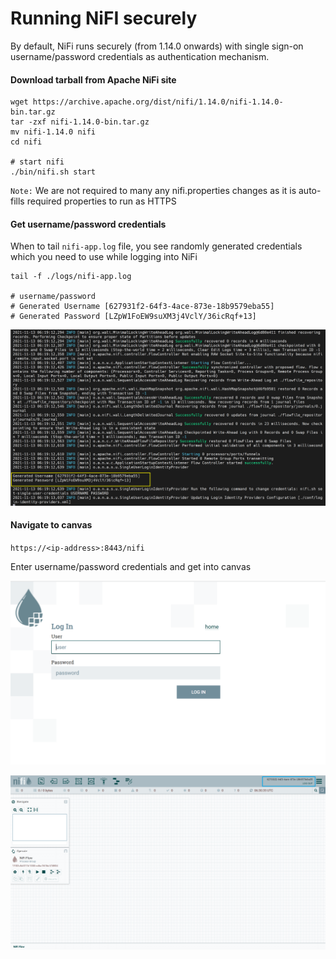 # Running NiFI securely
 
By default, NiFi runs securely (from 1.14.0 onwards) with single sign-on username/password credentials as authentication mechanism.

#### Download tarball from Apache NiFi site
```shell
wget https://archive.apache.org/dist/nifi/1.14.0/nifi-1.14.0-bin.tar.gz
tar -zxf nifi-1.14.0-bin.tar.gz
mv nifi-1.14.0 nifi
cd nifi

# start nifi
./bin/nifi.sh start
```

`Note:` We are not required to many any nifi.properties changes as it is auto-fills required properties to run as HTTPS

#### Get username/password credentials

When to tail `nifi-app.log` file, you see randomly generated credentials which you need to use while logging into NiFi

```shell
tail -f ./logs/nifi-app.log

# username/password
# Generated Username [627931f2-64f3-4ace-873e-18b9579eba55]
# Generated Password [LZpW1FoEW9suXM3j4VclY/36icRqf+13]
```

![single-user-creds](./img/single-user-creds.png)


#### Navigate to canvas

`https://<ip-address>:8443/nifi`

Enter username/password credentials and get into canvas

![login-page](./img/login-page.png)


![canvas](./img/canvas.png)